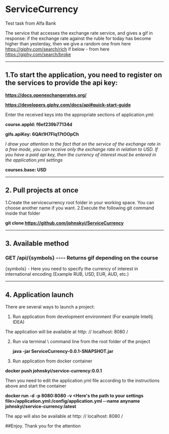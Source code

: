 # ServiceCurrency
Test task from Alfa Bank

The service that accesses the exchange rate service, and gives a gif in response:
if the exchange rate against the ruble for today has become higher than yesterday, then we give a random one from here https://giphy.com/search/rich 
if below - from here https://giphy.com/search/broke
____


## 1.To start the application, you need to register on the services to provide the api key:

**https://docs.openexchangerates.org/**

**https://developers.giphy.com/docs/api#quick-start-guide**

Enter the received keys into the appropriate sections of application.yml:

**course.appId: f6ef239b77134d**

**gifs.apiKey: 6QAt1H7Flq17tOOpCh**

_I draw your attention to the fact that on the service of the exchange rate in a free mode, you can receive only the exchange rate in relation to USD.
If you have a paid api key, then the currency of interest must be entered in the application.yml settings_

**courses.base: USD**
____
## 2. Pull projects at once

1.Create the servicecurrency root folder in your working space. You can choose another name if you want.
2.Execute the following git command inside that folder

**git clone https://github.com/johnskyi/ServiceCurrency**
____
## 3. Available method

### GET /api/{symbols}  ---- Returns gif depending on the course

{symbols} - Here you need to specify the currency of interest in international encoding (Example RUB, USD, EUR, AUD, etc.)

______

## 4. Application launch

There are several ways to launch a project:

1. Run application from development environment (For example Intellij IDEA)

  The application will be available at http: // localhost: 8080 /
  
2. Run via terminal \ command line from the root folder of the project

      **java -jar ServiceCurrency-0.0.1-SNAPSHOT.jar**
      
3. Run application from docker container
 
**docker push johnskyi/service-currency:0.0.1**


Then you need to edit the application.yml file according to the instructions above and start the container


**docker run -d -p 8080:8080 -v <Here's the path to your settings file>/application.yml:/config/application.yml --name anyname johnskyi/service-currency:latest**

The app will also be available at http: // localhost: 8080 /


##Enjoy. Thank you for the attention
  


